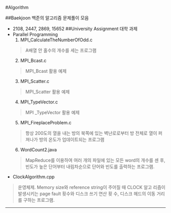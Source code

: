 

#Algorithm

##Baekjoon 백준의 알고리즘 문제풀이 모음
 - 2108, 2447, 2869, 15652
##University Assignment 대학 과제
 - Parallel Programming
    1. MPI_CalculateTheNumberOfOdd.c
    > A배열 안 홀수의 개수를 세는 프로그램
    2. MPI_Bcast.c
    > MPI_Bcast 활용 예제
    3. MPI_Scatter.c
    > MPI_Scatter 활용 예제
    4. MPI_TypeVector.c
    > MPI _TypeVector 활용 예제
    5. MPI_FireplaceProblem.c
    > 항상 200도의 열을 내는 방의 북쪽에 있는 벽난로로부터 방 전체로 열이 퍼져나가 방의 온도가 업데이트되는 프로그램
    6. WordCount2.java
    > MapReduce를 이용하여 여러 개의 파일에 있는 모든 word의 개수를 센 후, 빈도가 높은 단어부터 내림차순으로 단어와 빈도를 출력하는 프로그램.
- ClockAlgorithm.cpp
>운영체제. Memory size와 reference string이 주어질 때 CLOCK 알고
리즘이 발생시키는 page fault 횟수와 디스크 쓰기 연산 횟
수, 디스크 헤드의 이동 거리를 구하는 프로그램.
***
